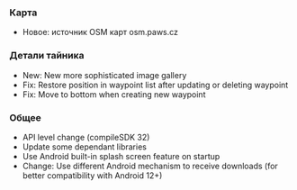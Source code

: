 ### Карта
- Новое: источник OSM карт osm.paws.cz

### Детали тайника
- New: New more sophisticated image gallery
- Fix: Restore position in waypoint list after updating or deleting waypoint
- Fix: Move to bottom when creating new waypoint

### Общее
- API level change (compileSDK 32)
- Update some dependant libraries
- Use Android built-in splash screen feature on startup
- Change: Use different Android mechanism to receive downloads (for better compatibility with Android 12+)
